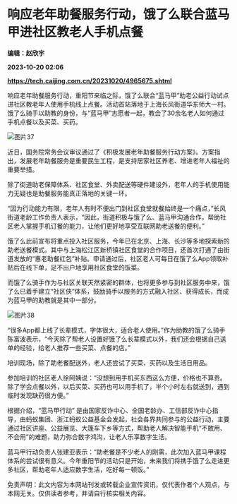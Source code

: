 # 响应老年助餐服务行动，饿了么联合蓝马甲进社区教老人手机点餐
**编辑：赵欣宇**

**2023-10-20 02:06**

**https://tech.caijing.com.cn/20231020/4965675.shtml**

响应老年助餐服务行动，重阳节来临之际，饿了么联合“蓝马甲”助老公益行动试点进社区教老年人使用手机线上点餐。活动首站落地于上海长风街道华东师大一村。饿了么骑手以助教的身份，与“蓝马甲”志愿者一起，教会了30余名老人如何通过手机点餐以及买菜、买药。

![图片37](https://tx3.cdn.caijing.com.cn/2023/1020/1697765313546.jpg)

近日，国务院常务会议审议通过了《积极发展老年助餐服务行动方案》。方案指出，发展老年助餐服务是重要民生工程，是支持居家社区养老、增进老年人福祉的重要举措。

除了街道助老保障体系、社区食堂、外卖配送等硬件建设外，老年人的手机使用能力无疑也是助餐服务能真正落地的关键一环。

“因为行动能力有限，老年人有时不便出门到社区食堂就餐始终是一个痛点，”长风街道老龄工作负责人表示，“因此，街道积极与饿了么、蓝马甲沟通合作，帮助社区老人掌握手机订餐的能力，让他们更好地享受互联网助老送餐的便利。”

饿了么此前宣布将重点投入社区服务，今年已在北京、上海、长沙等多地探索新的助老送餐模式。其中与上海松江区新桥镇社区食堂的合作项目，还首次打通了由街道发放的“惠老助餐红包”补贴。申请通过后，社区老人可每日在饿了么App领取补贴后在线下单，足不出户地享用社区食堂的饭菜。

而饿了么骑手作为与社区关联天然紧密的群体，也将更多参与到社区服务中来，饿了么已着手建立“社区侠”体系，鼓励骑手以服务的方式融入社区、获得成长，而成为蓝马甲的助教就是其中一部分。

![图片38](https://img1.caijing.com.cn/2023/1020/1697765348730.jpg)

“很多App都上线了长辈模式，字体很大，适合老人使用。”作为助教的饿了么骑手陈富波表示，“今天除了帮老人设置好饿了么长辈模式以外，我们还会根据自己送单的经验，给老人推荐一些买菜、点餐的店。”

培训现场，除了助老餐配送外，老人还尝试了买菜、买药以及生活日用品。

参加培训的社区老人徐阿姨说：“没想到用手机买东西这么方便，价格也不算贵。除了学会点餐以外，以后买菜、买药也可以用手机了，半个小时左右就送到，遇到临时发现缺药很方便。”

根据介绍，“蓝马甲行动” 是由国家反诈中心、全国老龄办、工信部反诈中心指导，由蚂蚁集团、浙江蚂蚁公益基金会发起，社会各界共同参与的公益行动，主要通过社区讲座、公益展览、大篷车下乡等方式，帮助老人解决智能手机“不敢用、不会用”的难题，助力弥合数字鸿沟，让老人乐享数字生活。

蓝马甲行动负责人张建亚表示：“助老餐是不少老人的刚需，此次加入蓝马甲课程体系的尝试很有意义。今年重阳节的活动只是开始，未来我们将携手饿了么走进更多社区，帮助老年人适应数字生活，吃好每一顿饭。”

免责声明：此文内容为本网站刊发或转载企业宣传资讯，仅代表作者个人观点，与本网无关。仅供读者参考，并请自行核实相关内容。